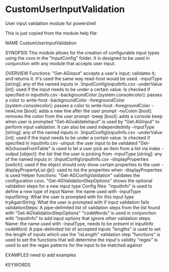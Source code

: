 # CustomUserInputValidation
User input validation module for powershell

This is just copied from the module help file:


NAME
    CustomUserInputValidation

SYNOPSIS
    This module allows for the creation of configurable input types using the csvs in the "InputConfig" folder. It is designed to be used in conjunction with any module that accepts user input.

OVERVIEW
    Functions:
        "Get-AGinput" accepts a user's input; validates it; and returns it. It's used the same way read-host would be used.
            -inputType [string]: any of the named inputs in .\InputConfig\inputInfo.csv
            -underValue [int]: used if the input needs to be under a certain value. Is checked if specified in inputInfo.csv
            -backgroundColor [system.consolecolor]: passes a color to write-host -backgroundColor
            -foregroundColor [system.consolecolor]: passes a color to write-host -foregroundColor
            -newLine [bool]: adds a new line after the user prompt
            -noColon [bool]: removes the colon from the user prompt
            -beep [bool]: adds a console beep when user is prompted
        "Get-AGvalidateInput" is used by "Get-AGInput" to perform input validation. It can also be used independedntly
            -inputType [string]: any of the named inputs in .\InputConfig\inputInfo.csv
            -underValue [int]: used if the input needs to be under a certain value. Is checked if specified in inputInfo.csv
            -uInput: the user input to be validated
        "Get-AGchooseFromTable" is used to let a user pick an item from a list via index
            -output [object]: the list that the user is picking from 
            -inputType [string]: any of the named inputs in .\InputConfig\inputInfo.csv
            -displayProperties [switch]: used if the object should only show certain properties to the user
            -displayPropertyList @(): used to list the properties when -displayProperties is used
    Helper functions:
        "Get-AGConfigValidation" validates the configuration csvs.
        "Get-AGValidationStepOptions" shows the optional validation steps for a new input type
    Config files:
        "inputInfo" is used to define a new type of input
            Name: the name used with -inputType
            inputString: What the user is prompted with for this input type
            tryAgainString: What the user is prompted with if input validation fails
            validationSteps: A pipe-delimited list of validation steps from the list found with "Get-AGValidationStepOptions"
        "codeWords" is used in conjunction with "inputInfo" to add input options that ignore other validation steps
            Name: the name used with -inputType, needs to be present in inputInfo
            codeWord: A pipe-delimited list of accepted inputs
        "lengths" is used to set the length of inputs which use the "isLength" validation step 
        "functions" is used to set the functions that will determine the input's validity
        "regex" is used to set the regex patterns for the input to be matched against

EXAMPLES
    need to add examples 

KEYWORDS
    
